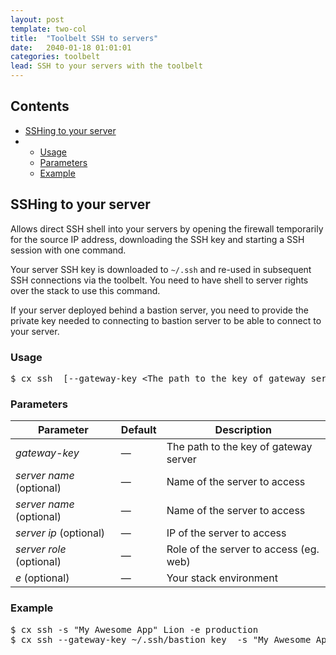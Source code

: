 ```yaml
---
layout: post
template: two-col
title:  "Toolbelt SSH to servers"
date:   2040-01-18 01:01:01
categories: toolbelt
lead: SSH to your servers with the toolbelt
---
```


<h2>Contents</h2>
<ul class="page-toc">
<li><a href="#ssh">SSHing to your server</a></li>
    <li>
        <ul>
            <li><a href="#usage1">Usage</a></li>
            <li><a href="#params">Parameters</a></li>            
            <li><a href="#example">Example</a></li>
        </ul>
    </li>   
</ul>

<h2 id="ssh">SSHing to your server</h2>
Allows direct SSH shell into your servers by opening the firewall temporarily for the source IP address, downloading the SSH key and starting a SSH session with one command. 

Your server SSH key is downloaded to `~/.ssh` and re-used in subsequent SSH connections via the toolbelt. You need to have shell to server rights over the stack to use this command.

If your server deployed behind a bastion server, you need to provide the private key needed to connecting to bastion server to be able to connect to your server.

<h3 id="usage1">Usage</h3>

<pre class="prettyprint">
$ cx ssh  [--gateway-key &lt;The path to the key of gateway server&gt;]    [-s &lt;stack&gt;] &lt;server name&gt;|&lt;server ip&gt;|&lt;server role&gt;
</pre>

<h3 id="params">Parameters</h3>

<table class='table table-bordered table-striped table-small'>
    <thead>
        <tr>
            <th align="center">Parameter</th>
            <th align="center">Default</th>
            <th align="center">Description</th>
        </tr>
    </thead>
    <tbody>
        <tr>
            <td><i>gateway-key</i></td>
            <td>&mdash;</td>
            <td>The path to the key of gateway server</td>
        </tr>
        <tr>
            <td><i>server name</i> (optional)</td>
            <td>&mdash;</td>
            <td>Name of the server to access</td>
        </tr>
        <tr>
            <td><i>server name</i> (optional)</td>
            <td>&mdash;</td>
            <td>Name of the server to access</td>
        </tr>
        <tr>
            <td><i>server ip</i> (optional)</td>
            <td>&mdash;</td>
            <td>IP of the server to access</td>
        </tr>
        <tr>
            <td><i>server role</i> (optional)</td>
            <td>&mdash;</td>
            <td>Role of the server to access (eg. web)</td>
        </tr>
       <tr>
            <td><i>e</i> (optional)</td>
            <td>&mdash;</td>
            <td>Your stack environment</td>
        </tr>
    </tbody>
</table>

<h3 id="example">Example</h3>

<pre class="prettyprint">
$ cx ssh -s "My Awesome App" Lion -e production
$ cx ssh --gateway-key ~/.ssh/bastion_key  -s "My Awesome App" Lion -e production
</pre>